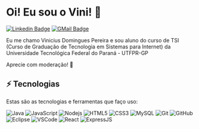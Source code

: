 # Oi! Eu sou o Vini! 👋

[![Linkedin Badge](https://img.shields.io/badge/-Vinicius%20Domingues%20Pereira-0047ab?style=flat-square&labelColor=0E76A8&logo=Linkedin&logoColor=white&link=ttps://www.linkedin.com/in/vinicius-domingues-pereira-3a2805167/)](https://www.linkedin.com/in/vinicius-domingues-pereira-3a2805167/)
[![GMail Badge](https://img.shields.io/badge/-vinipereira09@gmail.com-0047ab?style=flat-square&&labelColor=4682b4&logo=Gmail&logoColor=white&link=mailto:vinipereira09@gmail.com)](mailto:vinipereira09@gmail.com)

Eu me chamo Vinicius Domingues Pereira e sou aluno do curso de TSI (Curso de Graduação de Tecnologia em Sistemas para Internet) da Universidade Tecnológica Federal do Paraná - UTFPR-GP


Aprecie com moderação! 🙂

## ⚡ Tecnologias

Estas são as tecnologias e ferramentas que faço uso:

![Java](https://img.shields.io/badge/Java-ED8B00?style=flat-the-badge&logo=java&logoColor=white)
![JavaScript](https://img.shields.io/badge/JavaScript-323330?style=flat-the-badge&logo=javascript&logoColor=F7DF1E)
![Nodejs](https://img.shields.io/badge/-Nodejs-339933?style=flat-square&logo=Node.js&logoColor=white)
![HTML5](https://img.shields.io/badge/-HTML5-E34F26?style=flat-square&logo=html5&logoColor=white)
![CSS3](https://img.shields.io/badge/-CSS3-1572B6?style=flat-square&logo=css3)
![MySQL](https://img.shields.io/badge/-MySQL-4479A1?style=flat-square&logo=mysql&logoColor=white)
![Git](https://img.shields.io/badge/-Git-black?style=flat-square&logo=git)
![GitHub](https://img.shields.io/badge/-GitHub-181717?style=flat-square&logo=github)
![Eclipse](https://img.shields.io/badge/-Eclipse-2C2255?style=flat-square&logo=eclipse&logoColor=white)
![VSCode](https://img.shields.io/badge/-VSCode-007ACC?style=flat-square&logo=visual-studio-code&logoColor=white)
![React](	https://img.shields.io/badge/React-20232A?style=flat-the-badge&logo=react&logoColor=61DAFB)
![ExpressJS](https://img.shields.io/badge/Express.js-404D59?style=flat-the-badge)
